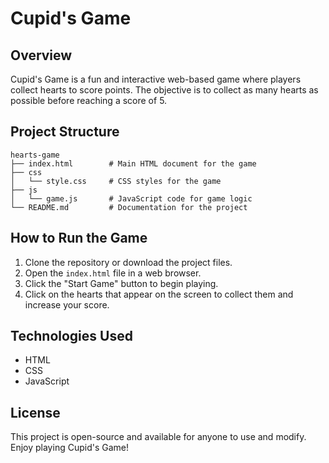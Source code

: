 # Cupid's Game

## Overview
Cupid's Game is a fun and interactive web-based game where players collect hearts to score points. The objective is to collect as many hearts as possible before reaching a score of 5.

## Project Structure
```
hearts-game
├── index.html        # Main HTML document for the game
├── css
│   └── style.css     # CSS styles for the game
├── js
│   └── game.js       # JavaScript code for game logic
└── README.md         # Documentation for the project
```

## How to Run the Game
1. Clone the repository or download the project files.
2. Open the `index.html` file in a web browser.
3. Click the "Start Game" button to begin playing.
4. Click on the hearts that appear on the screen to collect them and increase your score.

## Technologies Used
- HTML
- CSS
- JavaScript

## License
This project is open-source and available for anyone to use and modify. Enjoy playing Cupid's Game!